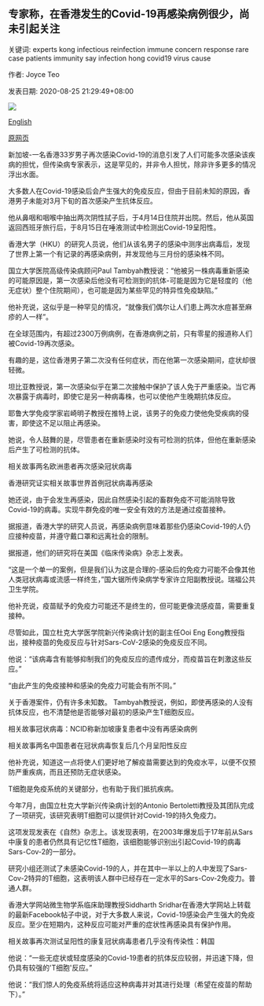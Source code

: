 ## 专家称，在香港发生的Covid-19再感染病例很少，尚未引起关注

关键词: experts kong infectious reinfection immune concern response rare case patients immunity say infection hong covid19 virus cause

作者: Joyce Teo

发表日期: 2020-08-25 21:29:49+08:00

![](https://www.straitstimes.com/sites/default/files/styles/x_large/public/articles/2020/08/25/md-infection-2508.jpg?itok=FTaHUT4d)

[English](Covid-19%20reinfection%20case%20in%20Hong%20Kong%20rare%20and%20not%20yet%20a%20cause%20for%20concern%2C%20say%20experts.md)

[原网页](https://www.straitstimes.com/singapore/health/covid-19-reinfection-rare-not-a-cause-for-concern-say-experts)

新加坡-一名香港33岁男子再次感染Covid-19的消息引发了人们可能多次感染该疾病的担忧，但传染病专家表示，这是罕见的，并非令人担忧，除非许多更多的情况浮出水面。

大多数人在Covid-19感染后会产生强大的免疫反应，但由于目前未知的原因，香港男子未能对3月下旬的首次感染产生抗体反应。

他从鼻咽和咽喉中抽出两次阴性拭子后，于4月14日住院并出院。然后，他从英国返回西班牙旅行后，于8月15日在唾液测试中检测出Covid-19呈阳性。

香港大学（HKU）的研究人员说，他们从该名男子的感染中测序出病毒后，发现了世界上第一个有记录的再感染病例，并发现他与三月份的感染株不同。

国立大学医院高级传染病顾问Paul Tambyah教授说：“他被另一株病毒重新感染的可能原因是，第一次感染后他没有可检测到的抗体-可能是因为它是轻度的（他无症状）整个住院期间），也可能是因为某些罕见的特异性免疫缺陷。”

他补充说，这似乎是一种罕见的情况，“就像我们偶尔让人们患上两次水痘甚至麻疹的人一样”。

在全球范围内，有超过2300万例病例，在香港病例之前，只有零星的报道称人们被Covid-19再次感染。

有趣的是，这位香港男子第二次没有任何症状，而在他第一次感染期间，症状却很轻微。

坦比亚教授说，第一次感染似乎在第二次接触中保护了该人免于严重感染。当它再次暴露于病毒时，即使它是另一种病毒株，也可以使他产生晚期抗体反应。

耶鲁大学免疫学家岩崎明子教授在推特上说，该男子的免疫力使他免受疾病的侵害，即使这不足以阻止再感染。

她说，令人鼓舞的是，尽管患者在重新感染时没有可检测的抗体，但他在重新感染后产生了可检测的抗体。

相关故事两名欧洲患者再次感染冠状病毒

香港研究证实相关故事世界首例冠状病毒再感染

她还说，由于会发生再感染，因此自然感染引起的畜群免疫不可能消除导致Covid-19的病毒。实现牛群免疫的唯一安全有效的方法是通过疫苗接种。

据报道，香港大学的研究人员说，再感染病例意味着那些仍感染Covid-19的人仍应接种疫苗，并遵守戴口罩和远离社会的限制。

据报道，他们的研究将在美国《临床传染病》杂志上发表。

“这是一个单一的案例，但是我们认为这是合理的-感染后的免疫力可能不会像其他人类冠状病毒或流感一样终生，”国大锯所传染病学专家许立阳副教授说。瑞福公共卫生学院。

他补充说，疫苗赋予的免疫力可能还不是终生的，但可能更像流感疫苗，需要重复接种。

尽管如此，国立杜克大学医学院新兴传染病计划的副主任Ooi Eng Eong教授指出，接种疫苗的免疫反应与针对Sars-CoV-2感染的免疫反应不同。

他说：“该病毒含有能够抑制我们的免疫反应的遗传成分，而疫苗旨在刺激这些反应。”

“由此产生的免疫接种和感染的免疫力可能会有所不同。”

关于香港案件，仍有许多未知数。 Tambyah教授说，例如，即使再感染的人没有抗体反应，也不清楚他是否能够对最初的感染产生T细胞反应。

相关故事冠状病毒：NCID称新加坡康复患者中没有再感染病例

相关故事两名中国患者在冠状病毒恢复后几个月呈阳性反应

他补充说，知道这一点将使人们更好地了解疫苗需要达到的免疫水平，以便不仅预防严重疾病，而且还预防无症状感染。

T细胞是免疫系统的关键部分，也有助于我们抵抗疾病。

今年7月，由国立杜克大学新兴传染病计划的Antonio Bertoletti教授及其团队完成了一项研究，该研究表明T细胞可以提供针对Covid-19的持久免疫力。

这项发现发表在《自然》杂志上。该发现表明，在2003年爆发后于17年前从Sars中康复的患者仍然具有记忆性T细胞，该细胞能够识别出引起Covid-19的病毒Sars-Cov-2的一部分。

研究小组还测试了未感染Covid-19的人，并在其中一半以上的人中发现了Sars-Cov-2特异的T细胞，这表明该人群中已经存在一定水平的Sars-Cov-2免疫力。普通人群。

香港大学网站微生物学系临床助理教授Siddharth Sridhar在香港大学网站上转载的最新Facebook帖子中说，对于大多数人来说，Covid-19感染会产生强大的免疫反应。至少在短期内，这种反应可能对严重的症状性再感染具有保护作用。

相关故事再次测试呈阳性的康复冠状病毒患者几乎没有传染性：韩国

他说：“一些无症状或轻度感染的Covid-19患者的抗体反应较弱，并迅速下降，但仍具有较强的'T细胞'反应。”

他说：“我们惊人的免疫系统将适应这种病毒并对其进行处理（希望在疫苗的帮助下）。”